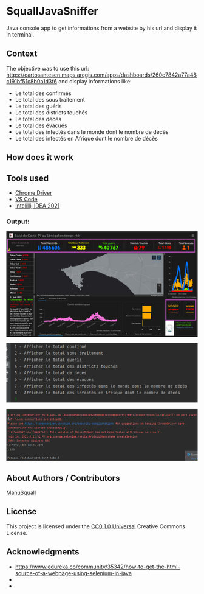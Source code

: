 <!-- Repository git : https://github.com/ManuSquall/SquallJavaSniffer -->
# SquallJavaSniffer

Java console app to get informations from a website by his url and display it in terminal.

## Context

The objective was to use this url: https://cartosantesen.maps.arcgis.com/apps/dashboards/260c7842a77a48c191bf51c8b0a1d3f6 and display informations like:
* Le total des confirmés
* Le total des sous traitement
* Le total des guéris
* Le total des districts touchés
* Le total des décés
* Le total des évacués
* Le total des infectés dans le monde dont le nombre de décès
* Le total des infectés en Afrique dont le nombre de décès

## How does it work

## Tools used
* [Chrome Driver](https://chromedriver.storage.googleapis.com/90.0.4430.24/chromedriver_win32.zip)
* [VS Code](https://code.visualstudio.com/)
* [Intelillij IDEA 2021](https://www.jetbrains.com/fr-fr/idea/)

### Output:
![output3](/readme/output3.png)

![output1](/readme/output1.png)

![output2](/readme/output2.png)

## About Authors / Contributors

[ManuSquall](https://manusquall.azurewebsites.net/)

## License

This project is licensed under the [CC0 1.0 Universal](https://creativecommons.org/) Creative Commons License.


## Acknowledgments
*  https://www.edureka.co/community/35342/how-to-get-the-html-source-of-a-webpage-using-selenium-in-java
*
*




